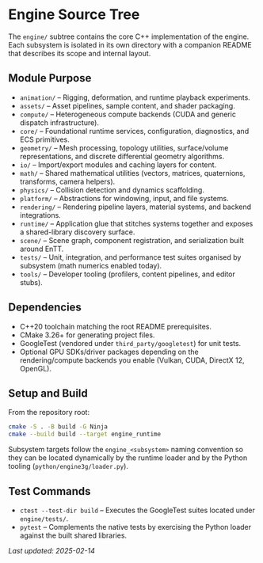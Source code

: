 # Engine Source Tree

The `engine/` subtree contains the core C++ implementation of the engine. Each subsystem is isolated in its own
directory with a companion README that describes its scope and internal layout.

## Module Purpose

- `animation/` – Rigging, deformation, and runtime playback experiments.
- `assets/` – Asset pipelines, sample content, and shader packaging.
- `compute/` – Heterogeneous compute backends (CUDA and generic dispatch infrastructure).
- `core/` – Foundational runtime services, configuration, diagnostics, and ECS primitives.
- `geometry/` – Mesh processing, topology utilities, surface/volume representations, and discrete differential geometry
  algorithms.
- `io/` – Import/export modules and caching layers for content.
- `math/` – Shared mathematical utilities (vectors, matrices, quaternions, transforms, camera helpers).
- `physics/` – Collision detection and dynamics scaffolding.
- `platform/` – Abstractions for windowing, input, and file systems.
- `rendering/` – Rendering pipeline layers, material systems, and backend integrations.
- `runtime/` – Application glue that stitches systems together and exposes a shared-library discovery surface.
- `scene/` – Scene graph, component registration, and serialization built around EnTT.
- `tests/` – Unit, integration, and performance test suites organised by subsystem (math numerics enabled today).
- `tools/` – Developer tooling (profilers, content pipelines, and editor stubs).

## Dependencies

- C++20 toolchain matching the root README prerequisites.
- CMake 3.26+ for generating project files.
- GoogleTest (vendored under `third_party/googletest`) for unit tests.
- Optional GPU SDKs/driver packages depending on the rendering/compute backends you enable (Vulkan, CUDA, DirectX 12,
  OpenGL).

## Setup and Build

From the repository root:

```bash
cmake -S . -B build -G Ninja
cmake --build build --target engine_runtime
```

Subsystem targets follow the `engine_<subsystem>` naming convention so they can be located dynamically by the runtime
loader and by the Python tooling (`python/engine3g/loader.py`).

## Test Commands

- `ctest --test-dir build` – Executes the GoogleTest suites located under `engine/tests/`.
- `pytest` – Complements the native tests by exercising the Python loader against the built shared libraries.

_Last updated: 2025-02-14_
